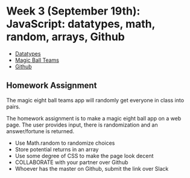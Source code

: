 <h1>Week 3 (September 19th): JavaScript: datatypes, math, random, arrays, Github</h1>
<ul>
<li><a href="http://shaunaxani.com/cuny/mmp310/week3/index.html">Datatypes</a></li>
<li><a href="http://shaunaxani.com/cuny/mmp310/week3/randomPairs.html">Magic Ball Teams</a></li>
<li><a href="https://docs.google.com/presentation/d/14a1oC6qGu8AjrfUBazd2EIlaQ8bwA4LS2rmBehLzZpc/edit#slide=id.p">Github</a></li>
</ul>

<h2>Homework Assignment</h2>
The magic eight ball teams app will randomly get everyone in class into pairs. 

The homework assignment is to make a magic eight ball app on a web page. The user provides input, there is randomization and an answer/fortune is returned. 
<ul>
<li>Use Math.random to randomize choices</li>
<li>Store potential returns in an array</li>
<li>Use some degree of CSS to make the page look decent</li>
<li>COLLABORATE with your partner over Github</li>
<li>Whoever has the master on Github, submit the link over Slack</li>
</ul>
